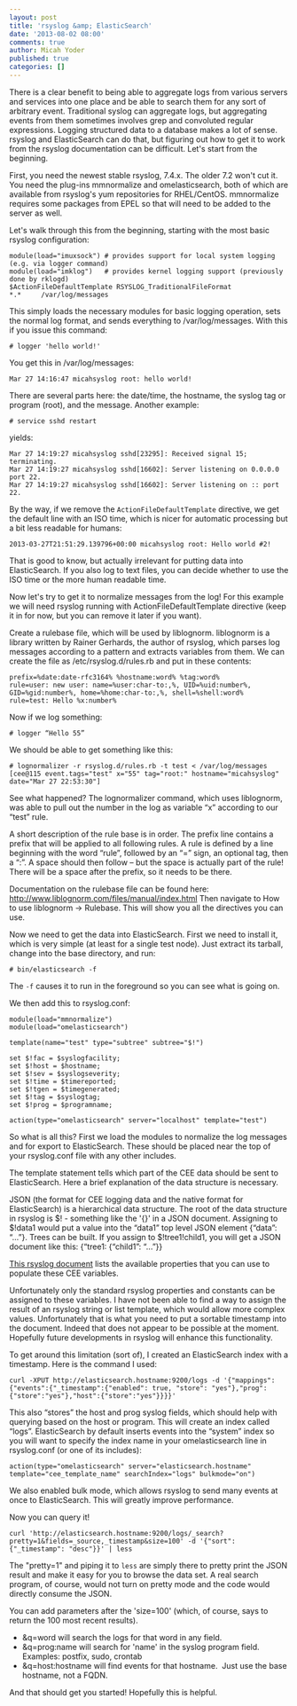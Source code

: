 ```yaml
---
layout: post
title: 'rsyslog &amp; ElasticSearch'
date: '2013-08-02 08:00'
comments: true
author: Micah Yoder
published: true
categories: []
---
```

There is a clear benefit to being able to aggregate logs from various servers and services into one place and be able to search them for any sort of arbitrary event.  Traditional syslog can aggregate logs, but aggregating events from them sometimes involves grep and convoluted regular expressions.  Logging structured data to a database makes a lot of sense.  rsyslog and ElasticSearch can do that, but figuring out how to get it to work from the rsyslog documentation can be difficult.  Let's start from the beginning.<!-- more -->

First, you need the newest stable rsyslog, 7.4.x.  The older 7.2 won't cut it.  You need the plug-ins mmnormalize and omelasticsearch, both of which are available from rsyslog's yum repositories for RHEL/CentOS.  mmnormalize requires some packages from EPEL so that will need to be added to the server as well.

Let's walk through this from the beginning, starting with the most basic rsyslog configuration:

	module(load="imuxsock") # provides support for local system logging (e.g. via logger command)
	module(load="imklog")   # provides kernel logging support (previously done by rklogd)
	$ActionFileDefaultTemplate RSYSLOG_TraditionalFileFormat
	*.*     /var/log/messages

This simply loads the necessary modules for basic logging operation, sets the normal log format, and sends everything to /var/log/messages.  With this if you issue this command:

	# logger 'hello world!'

You get this in /var/log/messages:

	Mar 27 14:16:47 micahsyslog root: hello world!

There are several parts here: the date/time, the hostname, the syslog tag or program (root), and the message.  Another example:

	# service sshd restart

yields:

	Mar 27 14:19:27 micahsyslog sshd[23295]: Received signal 15; terminating.
	Mar 27 14:19:27 micahsyslog sshd[16602]: Server listening on 0.0.0.0 port 22.
	Mar 27 14:19:27 micahsyslog sshd[16602]: Server listening on :: port 22.

By the way, if we remove the `ActionFileDefaultTemplate` directive, we get the default line with an ISO time, which is nicer for automatic processing but a bit less readable for humans:

	2013-03-27T21:51:29.139796+00:00 micahsyslog root: Hello world #2!

That is good to know, but actually irrelevant for putting data into ElasticSearch.  If you also log to text files, you can decide whether to use the ISO time or the more human readable time.

Now let's try to get it to normalize messages from the log!  For this example we will need rsyslog running with ActionFileDefaultTemplate directive (keep it in for now, but you can remove it later if you want).

Create a rulebase file, which will be used by liblognorm.  liblognorm is a library written by Rainer Gerhards, the author of rsyslog, which parses log messages according to a pattern and extracts variables from them.  We can create the file as /etc/rsyslog.d/rules.rb and put in these contents:

	prefix=%date:date-rfc3164% %hostname:word% %tag:word%
	rule=user: new user: name=%user:char-to:,%, UID=%uid:number%, GID=%gid:number%, home=%home:char-to:,%, shell=%shell:word%
	rule=test: Hello %x:number%

Now if we log something:

	# logger “Hello 55”

We should be able to get something like this:

	# lognormalizer -r rsyslog.d/rules.rb -t test < /var/log/messages 
	[cee@115 event.tags="test" x="55" tag="root:" hostname="micahsyslog" date="Mar 27 22:53:30"]

See what happened?  The lognormalizer command, which uses liblognorm, was able to pull out the number in the log as variable “x” according to our “test” rule.

A short description of the rule base is in order.  The prefix line contains a prefix that will be applied to all following rules.  A rule is defined by a line beginning with the word “rule”, followed by an “=” sign, an optional tag, then a “:”.  A space should then follow – but the space is actually part of the rule!  There will be a space after the prefix, so it needs to be there.

Documentation on the rulebase file can be found here: http://www.liblognorm.com/files/manual/index.html
Then navigate to How to use liblognorm → Rulebase.
This will show you all the directives you can use.

Now we need to get the data into ElasticSearch.  First we need to install it, which is very simple (at least for a single test node).  Just extract its tarball, change into the base directory, and run:

	# bin/elasticsearch -f

The `-f` causes it to run in the foreground so you can see what is going on.

We then add this to rsyslog.conf:

	module(load="mmnormalize")
	module(load="omelasticsearch")

	template(name="test" type="subtree" subtree="$!")

	set $!fac = $syslogfacility;
	set $!host = $hostname;
	set $!sev = $syslogseverity;
	set $!time = $timereported;
	set $!tgen = $timegenerated;
	set $!tag = $syslogtag;
	set $!prog = $programname;

	action(type="omelasticsearch" server="localhost" template="test")

So what is all this?  First we load the modules to normalize the log messages and for export to ElasticSearch.  These should be placed near the top of your rsyslog.conf file with any other includes.

The template statement tells which part of the CEE data should be sent to ElasticSearch.  Here a brief explanation of the data structure is necessary.

JSON (the format for CEE logging data and the native format for ElasticSearch) is a hierarchical data structure.  The root of the data structure in rsyslog is $! - something like the '{}' in a JSON document.  Assigning to $!data1 would put a value into the “data1” top level JSON element {“data”: “...”}.  Trees can be built.  If you assign to $!tree1!child1, you will get a JSON document like this: {“tree1: {“child1”: “...”}}

[This rsyslog document][1] lists the available properties that you can use to populate these CEE variables.

Unfortunately only the standard rsyslog properties and constants can be assigned to these variables.  I have not been able to find a way to assign the result of an rsyslog string or list template, which would allow more complex values.  Unfortunately that is what you need to put a sortable timestamp into the document.  Indeed that does not appear to be possible at the moment.  Hopefully future developments in rsyslog will enhance this functionality.

To get around this limitation (sort of), I created an ElasticSearch index with a timestamp.  Here is the command I used:

	curl -XPUT http://elasticsearch.hostname:9200/logs -d '{"mappings":{"events":{"_timestamp":{"enabled": true, "store": "yes"},"prog":{"store":"yes"},"host":{"store":"yes"}}}}'

This also “stores” the host and prog syslog fields, which should help with querying based on the host or program.  This will create an index called “logs”.  ElasticSearch by default inserts events into the “system” index so you will want to specify the index name in your omelasticsearch line in rsyslog.conf (or one of its includes):

	action(type="omelasticsearch" server="elasticsearch.hostname" template="cee_template_name" searchIndex="logs" bulkmode="on")

We also enabled bulk mode, which allows rsyslog to send many events at once to ElasticSearch.  This will greatly improve performance.

Now you can query it!

	curl 'http://elasticsearch.hostname:9200/logs/_search?pretty=1&fields=_source,_timestamp&size=100' -d '{"sort":{"_timestamp": "desc"}}' | less

The "pretty=1" and piping it to `less` are simply there to pretty print the JSON result and make it easy for you to browse the data set.  A real search program, of course, would not turn on pretty mode and the code would directly consume the JSON.

You can add parameters after the 'size=100' (which, of course, says to return the 100 most recent results).

* &q=word will search the logs for that word in any field.
* &q=prog:name will search for 'name' in the syslog program field. Examples: postfix, sudo, crontab
* &q=host:hostname will find events for that hostname.  Just use the base hostname, not a FQDN.

And that should get you started!  Hopefully this is helpful.

[1]: http://www.rsyslog.com/doc/property_replacer.html